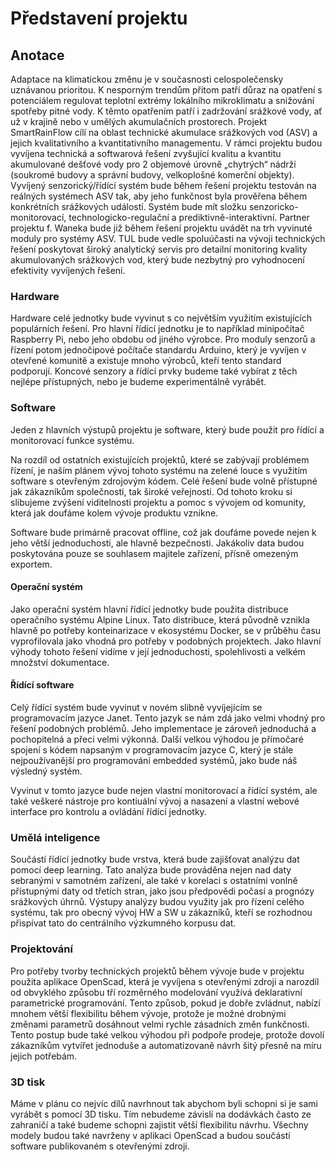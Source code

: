 # Představení projektu

## Anotace

Adaptace na klimatickou změnu je v současnosti celospolečensky uznávanou
prioritou. K nesporným trendům přitom patří důraz na opatření
s potenciálem regulovat teplotní extrémy lokálního mikroklimatu
a snižování spotřeby pitné vody. K těmto opatřením patří
i zadržování srážkové vody, ať už v krajině nebo v umělých
akumulačních prostorech. Projekt SmartRainFlow cílí na oblast technické
akumulace srážkových vod (ASV) a jejich kvalitativního a kvantitativního
managementu. V rámci projektu budou vyvíjena technická a softwarová
řešení zvyšující kvalitu a kvantitu akumulované dešťové vody pro
2 objemové úrovně „chytrých“ nádrží (soukromé budovy a správní
budovy, velkoplošné komerční objekty). Vyvíjený senzorický/řídící
systém bude během řešení projektu testován na reálných systémech
ASV tak, aby jeho funkčnost byla prověřena během konkrétních
srážkových událostí. Systém bude mít složku senzoricko-monitorovací,
technologicko-regulační a prediktivně-interaktivní. Partner projektu
f. Waneka bude již během řešení projektu uvádět na trh vyvinuté
moduly pro systémy ASV. TUL bude vedle spoluúčasti na vývoji technických
řešení poskytovat široký analytický servis pro detailní monitoring
kvality akumulovaných srážkových vod, který bude nezbytný pro
vyhodnocení efektivity vyvíjených řešení.

### Hardware

Hardware celé jednotky bude vyvinut s co největším využitím
existujících populárních řešení. Pro hlavní řídící jednotku
je to například minipočítač Raspberry Pi, nebo jeho obdobu od jiného
výrobce. Pro moduly senzorů a řízení potom jednočipové počítače
standardu Arduino, který je vyvíjen v otevřené komunitě a existuje mnoho
výrobců, kteří tento standard podporují. Koncové senzory a řídící
prvky budeme také vybírat z těch nejlépe přístupných, nebo je budeme
experimentálně vyrábět.

### Software

Jeden z hlavních výstupů projektu je software, který bude použit pro
řídící a monitorovací funkce systému.

Na rozdíl od ostatních existujících projektů, které se zabývají
problémem řízení, je naším plánem vývoj tohoto systému na zelené
louce s využitím software s otevřeným zdrojovým kódem. Celé řešení
bude volně přístupné jak zákazníkům společnosti, tak široké
veřejnosti. Od tohoto kroku si slibujeme zvýšení viditelnosti projektu
a pomoc s vývojem od komunity, která jak doufáme kolem vývoje produktu
vznikne.

Software bude primárně pracovat offline, což jak doufáme povede nejen
k jeho větší jednoduchosti, ale hlavně bezpečnosti. Jakákoliv data
budou poskytována pouze se souhlasem majitele zařízení, přísně
omezeným exportem.

#### Operační systém

Jako operační systém hlavní řídící jednotky bude použita distribuce
operačního systému Alpine Linux. Tato distribuce, která původně vznikla
hlavně po potřeby konteinarizace v ekosystému Docker, se v průběhu
času vyprofilovala jako vhodná pro potřeby v podobných projektech. Jako
hlavní výhody tohoto řešení vidíme v její jednoduchosti, spolehlivosti
a velkém množství dokumentace.

#### Řídící software

Celý řídící systém bude vyvinut v novém slibně vyvíjejícím se
programovacím jazyce Janet. Tento jazyk se nám zdá jako velmi vhodný
pro řešení podobných problémů. Jeho implementace je zároveň jednoduchá
a pochopitelná a přeci velmi výkonná. Další velkou výhodou je
přímočaré spojení s kódem napsaným v programovacím jazyce C, který
je stále nejpoužívanější pro programování embedded systémů, jako
bude náš výsledný systém.

Vyvinut v tomto jazyce bude nejen vlastní monitorovací a řídící systém,
ale také veškeré nástroje pro kontiuální vývoj a nasazení a vlastní
webové interface pro kontrolu a ovládání řídící jednotky.

### Umělá inteligence

Součástí řídící jednotky bude vrstva, která bude zajišťovat analýzu
dat pomocí deep learning. Tato analýza bude prováděna nejen nad daty
sebranými v samotném zařízení, ale také v korelaci s ostatními vonlně
přístupnými daty od třetích stran, jako jsou předpovědi počasí a
prognózy srážkových úhrnů. Výstupy analýzy budou využity jak pro řízení
celého systému, tak pro obecný vývoj HW a SW u zákazníků, kteří se rozhodnou
přispívat tato do centrálního výzkumného korpusu dat.

### Projektování

Pro potřeby tvorby technických projektů během vývoje bude v projektu
použita aplikace OpenScad, která je vyvíjena s otevřenými zdroji a
narozdíl od obvyklého způsobu tří rozměrného modelování využívá
deklarativní parametrické programování. Tento způsob, pokud je dobře
zvládnut, nabízí mnohem větší flexibilitu během vývoje, protože je
možné drobnými změnami parametrů dosáhnout velmi rychle zásadních změn
funkčnosti. Tento postup bude také velkou výhodou při podpoře prodeje,
protože dovolí zákazníkům vytvířet jednoduše a automatizovaně návrh
šitý přesně na míru jejich potřebám.

### 3D tisk

Máme v plánu co nejvíc dílů navrhnout tak abychom byli schopni si je
sami vyrábět s pomocí 3D tisku. Tím nebudeme závislí na dodávkách
často ze zahraničí a také budeme schopni zajistit větší flexibilitu
návrhu. Všechny modely budou také navrženy v aplikaci OpenScad a budou
součástí software publikovaném s otevřenými zdroji.
